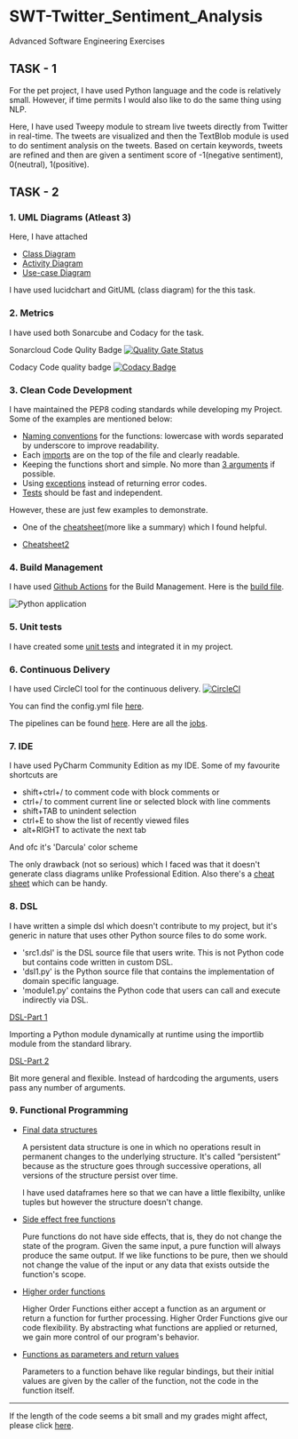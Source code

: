 # SWT-Twitter_Sentiment_Analysis
Advanced Software Engineering Exercises

## TASK - 1
For the pet project, I have used Python language and the code is relatively small. However, if time permits I would also like to do the same thing using NLP.

Here, I have used Tweepy module to stream live tweets directly from Twitter in real-time. The tweets are visualized and then the TextBlob module is used to do sentiment analysis on the tweets. Based on certain keywords, tweets are refined and then are given a sentiment score of -1(negative sentiment), 0(neutral), 1(positive).


## TASK - 2

### 1. UML Diagrams (Atleast 3)

Here, I have attached 
+ [Class Diagram](https://github.com/JeelBhalodia/SWT-Sentiment_Analysis/blob/master/UML/class_diagram.PNG)
+ [Activity Diagram](https://github.com/JeelBhalodia/SWT-Sentiment_Analysis/blob/master/UML/Activity%20Diagram.png)
+ [Use-case Diagram](https://github.com/JeelBhalodia/SWT-Sentiment_Analysis/blob/master/UML/Usecase_diagram.png)

I have used lucidchart and GitUML (class diagram) for the this task.

### 2. Metrics

I have used both Sonarcube and Codacy for the task.

Sonarcloud Code Qulity Badge
[![Quality Gate Status](https://sonarcloud.io/api/project_badges/measure?project=JeelBhalodia_SWT-Sentiment_Analysis2&metric=alert_status)](https://sonarcloud.io/dashboard?id=JeelBhalodia_SWT-Sentiment_Analysis2)

Codacy Code quality badge 
[![Codacy Badge](https://api.codacy.com/project/badge/Grade/8d028e61c35449acad16a139efa656a3)](https://www.codacy.com/manual/JeelBhalodia/SWT-Sentiment_Analysis?utm_source=github.com&amp;utm_medium=referral&amp;utm_content=JeelBhalodia/SWT-Sentiment_Analysis&amp;utm_campaign=Badge_Grade)

### 3. Clean Code Development

I have maintained the PEP8 coding standards while developing my Project. Some of the examples are mentioned below:

+ [Naming conventions](https://github.com/JeelBhalodia/SWT-Sentiment_Analysis/blob/master/screenshots/naming_conventions.PNG) for the functions: lowercase with words separated by underscore to improve readability.
+ Each [imports](https://github.com/JeelBhalodia/SWT-Sentiment_Analysis/blob/master/screenshots/imports.PNG) are on the top of the file and clearly readable.
+ Keeping the functions short and simple. No more than [3 arguments](https://github.com/JeelBhalodia/SWT-Sentiment_Analysis/blob/master/screenshots/less_no_of_arguments.PNG) if possible.
+ Using [exceptions](https://github.com/JeelBhalodia/SWT-Sentiment_Analysis/blob/master/screenshots/exception_handling.PNG) instead of returning error codes.
+ [Tests](https://github.com/JeelBhalodia/SWT-Sentiment_Analysis/blob/master/screenshots/tests.PNG) should be fast and independent.

However, these are just few examples to demonstrate. 

+ One of the [cheatsheet](https://gist.github.com/wojteklu/73c6914cc446146b8b533c0988cf8d29)(more like a summary) which I found helpful.

+ [Cheatsheet2](https://www.planetgeek.ch/wp-content/uploads/2011/02/Clean-Code-Cheat-Sheet-V1.3.pdf)

### 4. Build Management

I have used [Github Actions](https://github.com/JeelBhalodia/SWT-Sentiment_Analysis/actions) for the Build Management.
Here is the [build file](https://github.com/JeelBhalodia/SWT-Sentiment_Analysis/blob/master/.github/workflows/pythonapp.yml).

![Python application](https://github.com/JeelBhalodia/SWT-Sentiment_Analysis/workflows/Python%20application/badge.svg?branch=master)

### 5. Unit tests

I have created some [unit tests](https://github.com/JeelBhalodia/SWT-Sentiment_Analysis/blob/master/test/test_sentiment.py) and integrated it in my project.

### 6. Continuous Delivery

I have used CircleCI tool for the continuous delivery. [![CircleCI](https://circleci.com/gh/JeelBhalodia/SWT-Sentiment_Analysis.svg?style=svg)](https://circleci.com/gh/JeelBhalodia/SWT-Sentiment_Analysis)

You can find the config.yml file [here](https://github.com/JeelBhalodia/SWT-Sentiment_Analysis/blob/master/.circleci/config.yml).

The pipelines can be found [here](https://app.circleci.com/github/JeelBhalodia/SWT-Sentiment_Analysis/pipelines).
Here are all the [jobs](https://circleci.com/gh/JeelBhalodia).

### 7. IDE

I have used PyCharm Community Edition as my IDE.
Some of my favourite shortcuts are 
+ shift+ctrl+/  to  comment code with block comments or
+ ctrl+/  to  comment current line or selected block with line comments
+ shift+TAB  to  unindent selection
+ ctrl+E  to  show the list of recently viewed files
+ alt+RIGHT  to  activate the next tab

And ofc it's 'Darcula' color scheme

The only drawback (not so serious) which I faced was that it doesn't generate class diagrams unlike Professional Edition.
Also there's a [cheat sheet](https://www.shortcutfoo.com/app/dojos/pycharm-win/cheatsheet) which can be handy.

### 8. DSL

I have written a simple dsl which doesn't contribute to my project, but it's generic in nature that uses other Python source files to do some work.
+ 'src1.dsl' is the DSL source file that users write. This is not Python code but contains code written in custom DSL.
+ 'dsl1.py' is the Python source file that contains the implementation of domain specific language.
+ 'module1.py' contains the Python code that users can call and execute indirectly via DSL.

[DSL-Part 1](https://github.com/JeelBhalodia/SWT-Sentiment_Analysis/blob/master/DSL/dsl1.py)

Importing a Python module dynamically at runtime using the importlib module from the standard library.

[DSL-Part 2](https://github.com/JeelBhalodia/SWT-Sentiment_Analysis/blob/master/DSL/dsl2.py)

Bit more general and flexible. Instead of hardcoding the arguments, users pass any number of arguments. 

### 9. Functional Programming

+ [Final data structures](https://github.com/JeelBhalodia/SWT-Sentiment_Analysis/blob/master/func_programming/data_structure.PNG)

	A persistent data structure is one in which no operations result in permanent changes to the underlying structure. It's called “persistent” because as the structure goes through successive operations, all versions of the structure persist over time.

	I have used dataframes here so that we can have a little flexibilty, unlike tuples but however the structure doesn't change.
+ [Side effect free functions](https://github.com/JeelBhalodia/SWT-Sentiment_Analysis/blob/master/func_programming/pure_function.PNG)

	Pure functions do not have side effects, that is, they do not change the state of the program. Given the same input, a pure function will always produce the same output. If we like functions to be pure, then we should not change the value of the input or any data that exists outside the function's scope.

+ [Higher order functions](https://github.com/JeelBhalodia/SWT-Sentiment_Analysis/blob/master/func_programming/higher_order_function.PNG)

	Higher Order Functions either accept a function as an argument or return a function for further processing. Higher Order Functions give our code flexibility. By abstracting what functions are applied or returned, we gain more control of our program's behavior.

+ [Functions as parameters and return values](https://github.com/JeelBhalodia/SWT-Sentiment_Analysis/blob/master/func_programming/parameters.PNG)

	Parameters to a function behave like regular bindings, but their initial values are given by the caller of the function, not the code in the function itself.

____________________


If the length of the code seems a bit small and my grades might affect, please click [here](https://github.com/JeelBhalodia/SWT-1920).